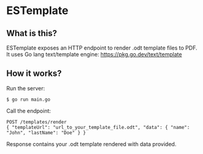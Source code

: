 # ESTemplate

## What is this?

ESTemplate exposes an HTTP endpoint to render .odt template files to PDF. It uses Go lang text/template engine: https://pkg.go.dev/text/template

## How it works?

Run the server:

```
$ go run main.go
```

Call the endpoint:

```
POST /templates/render
{ "templateUrl": "url_to_your_template_file.odt", "data": { "name": "John", "lastName": "Doe" } }
```

Response contains your .odt template rendered with data provided. 
